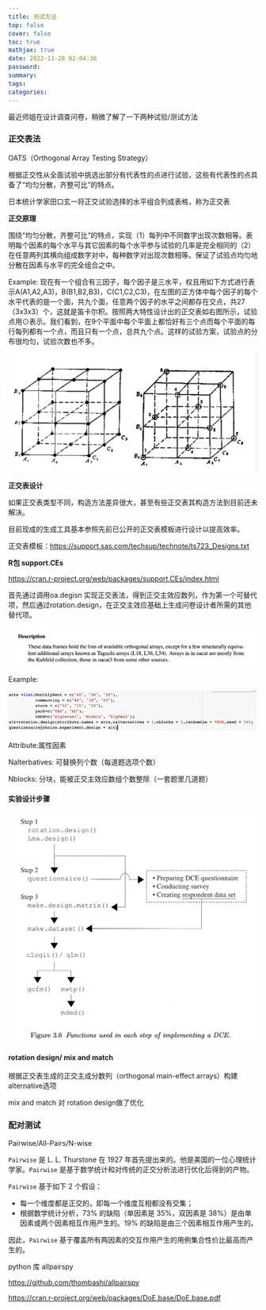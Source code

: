 ```yaml
---
title: 测试方法
top: false
cover: false
toc: true
mathjax: true
date: 2022-11-28 02:04:36
password:
summary:
tags:
categories:
---
```


最近师姐在设计调查问卷，稍微了解了一下两种试验/测试方法

### 正交表法

OATS（Orthogonal Array Testing Strategy）

根据正交性从全面试验中挑选出部分有代表性的点进行试验，这些有代表性的点具备了“均匀分散，齐整可比”的特点。

日本统计学家田口玄一将正交试验选择的水平组合列成表格，称为正交表



**正交原理**

围绕“均匀分散，齐整可比”的特点，实现（1）每列中不同数字出现次数相等。表明每个因素的每个水平与其它因素的每个水平参与试验的几率是完全相同的（2）在任意两列其横向组成数字对中，每种数字对出现次数相等。保证了试验点均匀地分散在因素与水平的完全组合之中。

Example: 现在有一个组合有三因子，每个因子是三水平，权且用如下方式进行表示A(A1,A2,A3)，B(B1,B2,B3)，C(C1,C2,C3)，在左图的正方体中每个因子的每个水平代表的是一个面，共九个面，任意两个因子的水平之间都存在交点，共27（3x3x3）个，这就是笛卡尔积。按照两大特性设计出的正交表如右图所示，试验点用⊙表示。我们看到，在9个平面中每个平面上都恰好有三个点而每个平面的每行每列都有一个点，而且只有一个点，总共九个点。这样的试验方案，试验点的分布很均匀，试验次数也不多。

![image-20221128021625046](测试方法/image-20221128021625046.png)

**正交表设计**

如果正交表类型不同，构造方法差异很大，甚至有些正交表其构造方法到目前还未解决。

目前现成的生成工具基本参照先前已公开的正交表模板进行设计以提高效率。

正交表模板：https://support.sas.com/techsup/technote/ts723_Designs.txt

**R包 support.CEs** 

https://cran.r-project.org/web/packages/support.CEs/index.html

首先通过调用oa.degisn 实现正交表法，得到正交主效应数列，作为第一个可替代项，然后通过rotation.design，在正交主效应基础上生成问卷设计者所需的其他替代项。

![image-20221128021528802](测试方法/image-20221023000706159.png)

Example:

![image-20221128021543563](测试方法/image-20221125023837803.png)

 

Attribute:属性因素

Nalterbatives: 可替换列个数（每道题选项个数）

Nblocks: 分块，能被正交主效应数组个数整除（一套题里几道题）



#### 实验设计步骤

![image-20221128021600632](测试方法/image-20221025122052446.png)

#### rotation design/ mix and match

根据正交表生成的正交主成分数列（orthogonal main-effect arrays）构建alternative选项

mix and match 对 rotation design做了优化





### 配对测试

Pairwise/All-Pairs/N-wise

`Pairwise` 是 L. L. Thurstone 在 1927 年首先提出来的。他是美国的一位心理统计学家。`Pairwise` 是基于数学统计和对传统的正交分析法进行优化后得到的产物。

`Pairwise` 基于如下 2 个假设：

- 每一个维度都是正交的，即每一个维度互相都没有交集；
- 根据数学统计分析，73% 的缺陷（单因素是 35%，双因素是 38%）是由单因素或两个因素相互作用产生的。19% 的缺陷是由三个因素相互作用产生的。

因此，`Pairwise` 基于覆盖所有两因素的交互作用产生的用例集合性价比最高而产生的。

python 库 allpairspy

https://github.com/thombashi/allpairspy

https://cran.r-project.org/web/packages/DoE.base/DoE.base.pdf
